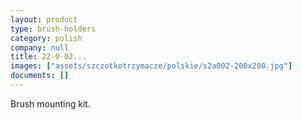 ```yaml
---
layout: product
type: brush-holders
category: polish
company: null
title: 22-0-02...
images: ["assets/szczotkotrzymacze/polskie/s2a002-200x200.jpg"]
documents: []
---
```

Brush mounting kit.